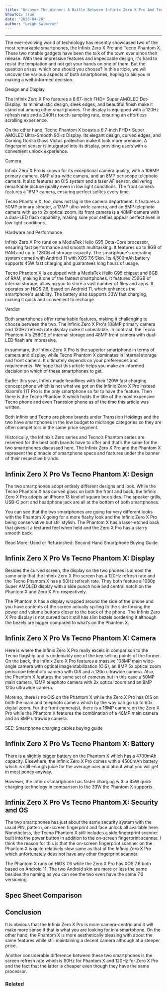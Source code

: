 ```yaml
---
title: "Uncover The Winner: A Battle Between Infinix Zero X Pro And Tecno Phantom X!Who Will Reign Supreme? Infinix Zero X Pro Or Tecno Phantom X?Tech Fanatics Rejoice! Infinix Zero X Pro And Tecno Phantom X Go Head-To-Head!Discover The Superior Smartphone: Infinix Zero X Pro Vs Tecno Phantom X Showdown! Which One Should You Choose? Infinix Zero X Pro Vs Tecno Phantom X: The Ultimate Comparison!"
ShowToc: true 
date: "2023-04-26"
author: "Leigh Salmeron"
---
```

*****
The ever-evolving world of technology has recently showcased two of the most remarkable smartphones, the Infinix Zero X Pro and Tecno Phantom X. These two notable gadgets have been the talk of the town ever since their release. With their impressive features and impeccable design, it's hard to resist the temptation and not get your hands on one of them. But the question arises, which one should you choose? In this article, we will uncover the various aspects of both smartphones, hoping to aid you in making a well-informed decision.

Design and Display

The Infinix Zero X Pro features a 6.67-inch FHD+ Super AMOLED Dot-Display. Its minimalistic design, sleek edges, and beautiful finish make it stand out among other smartphones. The display is equipped with a 120Hz refresh rate and a 240Hz touch-sampling rate, ensuring an effortless scrolling experience.

On the other hand, Tecno Phantom X boasts a 6.7-inch FHD+ Super AMOLED Ultra-Smooth 90Hz Display. Its elegant design, curved edges, and Corning Gorilla Glass Victus protection make it look more premium. A fingerprint sensor is integrated into its display, providing users with a convenient unlock experience.

Camera

Infinix Zero X Pro is known for its exceptional camera quality, with a 108MP primary camera, 8MP ultra-wide camera, and an 8MP periscope telephoto camera. It also features an OIS system and a laser AF sensor, delivering remarkable picture quality even in low light conditions. The front camera features a 16MP camera, ensuring perfect selfies every time.

Tecno Phantom X, too, does not lag in the camera department. It features a 50MP primary shooter, a 13MP ultra-wide camera, and an 8MP telephoto camera with up to 2x optical zoom. Its front camera is a 48MP camera with a dual-LED flash capability, making sure your selfies appear perfect even in low light conditions.

Hardware and Performance

Infinix Zero X Pro runs on a MediaTek Helio G95 Octa-Core processor, ensuring fast performance and smooth multitasking. It features up to 8GB of RAM and up to 128GB of storage capacity. The smartphone's operating system comes with Android 11 with XOS 7.6 Skin. Its 4,500mAh battery supports 45W fast charging and guarantees long hours of usage.

Tecno Phantom X is equipped with a MediaTek Helio G95 chipset and 8GB of RAM, making it one of the fastest smartphones. It features 256GB of internal storage, allowing you to store a vast number of files and apps. It operates on HiOS 7.6, based on Android 11, which enhances the smartphone's usability. The battery also supports 33W fast charging, making it quick and convenient to recharge.

Verdict

Both smartphones offer remarkable features, making it challenging to choose between the two. The Infinix Zero X Pro's 108MP primary camera and 120Hz refresh rate display make it unbeatable. In contrast, the Tecno Phantom X's 256GB of internal storage and 48MP front camera with dual-LED flash are impressive.

In summary, the Infinix Zero X Pro is the superior smartphone in terms of camera and display, while Tecno Phantom X dominates in internal storage and front camera. It ultimately depends on your preferences and requirements. We hope that this article helps you make an informed decision on which of these smartphones to get.


Earlier this year, Infinix made headlines with their 120W fast charging concept phone which is not what we got on the Infinix Zero X Pro instead Xiaomi’s 11T Pro is the only smartphone so far to have the feature. Then there is the Tecno Phantom X which holds the title of the most expensive Tecno phone and even Transsion phone as of the time this article was written.
 
Both Infinix and Tecno are phone brands under Transsion Holdings and the two have smartphones in the low budget to midrange categories so they are often competitors in the same price segment.
 
Historically, the Infinix’s Zero series and Tecno’s Phantom series are reserved for the best both brands have to offer and that’s the same for the two smartphones discussed here. The Infinix Zero X Pro and the Phantom X represent the pinnacle of smartphone specs and features under the banner of their respective brands.
 
## Infinix Zero X Pro Vs Tecno Phantom X: Design
 
The two smartphones adopt entirely different designs and look. While the Tecno Phantom X has curved glass on both the front and back, the Infinix Zero X Pro adopts an iPhone 13 kind of square box sides. The speaker grills, USB-C port and headphone jack are all at the bottom of both smartphones. 
 
You can see that the two smartphones are going for very different looks with the Phantom X going for a more flashy look and the Infinix Zero X Pro being conservative but still stylish. The Phantom X has a laser-etched back that gives it a textured feel when held and the Zero X Pro has a starry smooth back.
 
Read More: Used or Refurbished: Second Hand Smartphone Buying Guide
 
## Infinix Zero X Pro Vs Tecno Phantom X: Display
 
Besides the curved screen, the display on the two phones is almost the same only that the Infinix Zero X Pro screen has a 120Hz refresh rate and the Tecno Phantom X has a 90Hz refresh rate. They both feature a 1080p Super AMOLED display with a side punch hole and central notch on the Phantom X and Zero X Pro respectively. 
 
The Phantom X has a display wrapped around the side of the phone and you have contents of the screen actually spilling to the side forcing the power and volume buttons closer to the back of the phone. The Infinix Zero X Pro display is not curved but it still has slim bezels bordering it although the bezels are bigger compared to what’s on the Phantom X.
 
## Infinix Zero X Pro Vs Tecno Phantom X: Camera
 
Here is where the Infinix Zero X Pro really excels in comparison to the Tecno flagship and is undeniably one of the key selling points of the former. On the back, the Infinix Zero X Pro features a massive 108MP main wide-angle camera with optical image stabilization (OIS), an 8MP 5x optical zoom periscope telephoto camera with OIS and a 120o ultrawide camera. Also, the Phantom X features the same set of cameras but in this case a 50MP main camera, 13MP telephoto camera with 2x optical zoom and an 8MP 120o ultrawide camera.
 
More so, there is no OIS on the Phantom X while the Zero X Pro has OIS on both the main and telephoto camera which by the way can go up to 60x digital zoom. For the front camera(s), there is a 16MP camera on the Zero X Pro while the Phantom X features the combination of a 48MP main camera and an 8MP ultrawide camera.
 
SEE: Smartphone charging cables buying guide
 
## Infinix Zero X Pro Vs Tecno Phantom X: Battery
 
There is a slightly bigger battery on the Phantom X which has a 4700mAh capacity. Elsewhere, the Infinix Zero X Pro comes with a 4500mAh battery which is still enough juice for the average user and about what you will get in most pones anyway. 
 
However, the Infinix ssmartphone has faster charging with a 45W quick charging technology in comparison to the 33W the Phantom X supports.
 
## Infinix Zero X Pro Vs Tecno Phantom X: Security and OS
 
The two smartphones has just about the same security system with the usual PIN, pattern, on-screen fingerprint and face unlock all available here. Nonetheless, the Tecno Phantom X still includes a side fingerprint scanner built into the power button in addition to the on-screen fingerprint scanner. I think the reason for this is that the on-screen fingerprint scanner on the Phantom X is quite relatively slow same as that of the Infinix Zero X Pro which unfortunately does not have any other fingerprint scanner.
 
The Phantom X runs on HiOS 7.6 while the Zero X Pro has XOS 7.6 both based on Android 11. The two Android skin are more or less the same besides the naming as you can see the two even have the same 7.6 versioning.
 
## Spec Sheet Comparison
 
## Conclusion
 
It is obvious that the Infinix Zero X Pro is more camera-centric and it will make more sense if that is what you are looking for in a smartphone. On the other hand, the Phantom X is more aesthetically pleasing with about the same features while still maintaining a decent camera although at a steeper price. 
 
Another considerable difference between these two smartphones is the screen refresh rate which is 90Hz for Phantom X and 120Hz for Zero X Pro and the fact that the latter is cheaper even though they have the same processor.
 
### Related



